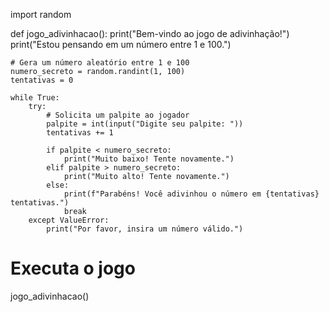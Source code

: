 
import random

def jogo_adivinhacao():
    print("Bem-vindo ao jogo de adivinhação!")
    print("Estou pensando em um número entre 1 e 100.")
    
    # Gera um número aleatório entre 1 e 100
    numero_secreto = random.randint(1, 100)
    tentativas = 0
    
    while True:
        try:
            # Solicita um palpite ao jogador
            palpite = int(input("Digite seu palpite: "))
            tentativas += 1

            if palpite < numero_secreto:
                print("Muito baixo! Tente novamente.")
            elif palpite > numero_secreto:
                print("Muito alto! Tente novamente.")
            else:
                print(f"Parabéns! Você adivinhou o número em {tentativas} tentativas.")
                break
        except ValueError:
            print("Por favor, insira um número válido.")

# Executa o jogo
jogo_adivinhacao()
<!---
Soares-x/Soares-x is a ✨ special ✨ repository because its `README.md` (this file) appears on your GitHub profile.
You can click the Preview link to take a look at your changes.
--->
